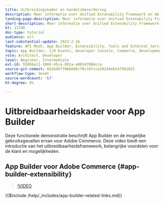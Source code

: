 ```yaml
---
title: Uitbreidingskader en handelsbevordering
description: Meer informatie over Unified Extenability Framework en de handelavond
landing-page-description: Meer informatie over Unified Extenability Framework en de handelavond
short-description: Meer informatie over Unified Extenability Framework en de handelavond
kt: 11740
doc-type: tutorial
audience: all
last-substantial-update: 2023-2-16
feature: API Mesh, App Builder, Extensibility, Tools and External Services, Eventing, Backend Development
topic: App Builder, I/O Events, Developer Console, Commerce, Development, Integrations
role: Architect, Developer
level: Beginner, Intermediate
exl-id: 9186ba11-180d-45ca-801a-a86547084cca
source-git-commit: 6b1bd8ff86b840cf8c16fcce20249eb547991022
workflow-type: tm+mt
source-wordcount: '67'
ht-degree: 0%

---
```


# Uitbreidbaarheidskader voor App Builder

Deze functionele demonstratie beschrijft App Builder en de mogelijke gebruiksgevallen ervan voor Adobe Commerce. Deze video biedt een introductie van het uitbreidbaarheidsframework, belangrijke voordelen voor de klant en mogelijkheden.

## App Builder voor Adobe Commerce {#app-builder-extensibility}

>[!VIDEO](https://video.tv.adobe.com/v/3413328?learn=on)

{{$include /help/_includes/app-builder-related-links.md}}

